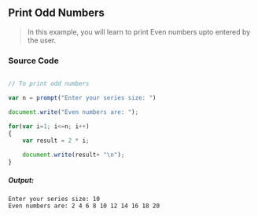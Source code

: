 ## Print Odd Numbers

> In this example, you will learn to print Even numbers upto entered by the user.

### Source Code

```javascript

// To print odd numbers

var n = prompt("Enter your series size: ")

document.write("Even numbers are: ");

for(var i=1; i<=n; i++)
{
    var result = 2 * i;

    document.write(result+ "\n"); 
}

```
##### Output:
   
	Enter your series size: 10
    Even numbers are: 2 4 6 8 10 12 14 16 18 20

